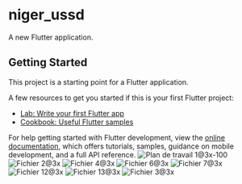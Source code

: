# niger_ussd

A new Flutter application.

## Getting Started

This project is a starting point for a Flutter application.

A few resources to get you started if this is your first Flutter project:

- [Lab: Write your first Flutter app](https://docs.flutter.dev/get-started/codelab)
- [Cookbook: Useful Flutter samples](https://docs.flutter.dev/cookbook)

For help getting started with Flutter development, view the
[online documentation](https://docs.flutter.dev/), which offers tutorials,
samples, guidance on mobile development, and a full API reference.
![Plan de travail 1@3x-100](https://user-images.githubusercontent.com/100783752/211058983-4ffb1225-93ba-4bf7-bebd-3400b6016db0.jpg)
![Fichier 2@3x](https://user-images.githubusercontent.com/100783752/211059644-31d3b59a-881b-47fc-9a54-7b84581c0b4d.png)
![Fichier 4@3x](https://user-images.githubusercontent.com/100783752/211059878-22c7e885-38d9-47ad-ba20-684c3d1b46ec.png)
![Fichier 6@3x](https://user-images.githubusercontent.com/100783752/211059905-a4135c1e-148b-435d-8a05-905e7bedf764.png)
![Fichier 7@3x](https://user-images.githubusercontent.com/100783752/211059928-1f4265db-2fa6-421d-8078-72762a0c87bd.png)
![Fichier 12@3x](https://user-images.githubusercontent.com/100783752/211059948-2bd13a06-3150-4a85-98ab-89786c911fbc.png)
![Fichier 13@3x](https://user-images.githubusercontent.com/100783752/211059968-82d945f8-89c3-4511-a2fe-b45575598223.png)
![Fichier 3@3x](https://user-images.githubusercontent.com/100783752/211059993-47c00994-bd4f-4b55-8008-c853764c2b39.png)
